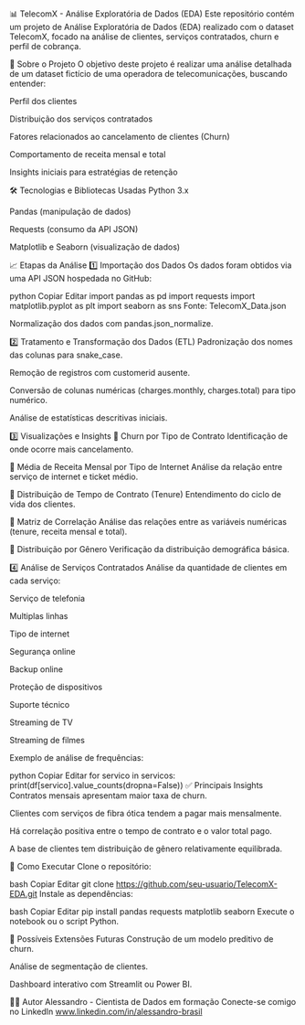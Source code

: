 📊 TelecomX - Análise Exploratória de Dados (EDA)
Este repositório contém um projeto de Análise Exploratória de Dados (EDA) realizado com o dataset TelecomX, focado na análise de clientes, serviços contratados, churn e perfil de cobrança.

📂 Sobre o Projeto
O objetivo deste projeto é realizar uma análise detalhada de um dataset fictício de uma operadora de telecomunicações, buscando entender:

Perfil dos clientes

Distribuição dos serviços contratados

Fatores relacionados ao cancelamento de clientes (Churn)

Comportamento de receita mensal e total

Insights iniciais para estratégias de retenção

🛠️ Tecnologias e Bibliotecas Usadas
Python 3.x

Pandas (manipulação de dados)

Requests (consumo da API JSON)

Matplotlib e Seaborn (visualização de dados)

📈 Etapas da Análise
1️⃣ Importação dos Dados
Os dados foram obtidos via uma API JSON hospedada no GitHub:

python
Copiar
Editar
import pandas as pd
import requests
import matplotlib.pyplot as plt
import seaborn as sns
Fonte: TelecomX_Data.json

Normalização dos dados com pandas.json_normalize.

2️⃣ Tratamento e Transformação dos Dados (ETL)
Padronização dos nomes das colunas para snake_case.

Remoção de registros com customerid ausente.

Conversão de colunas numéricas (charges.monthly, charges.total) para tipo numérico.

Análise de estatísticas descritivas iniciais.

3️⃣ Visualizações e Insights
📌 Churn por Tipo de Contrato
Identificação de onde ocorre mais cancelamento.

📌 Média de Receita Mensal por Tipo de Internet
Análise da relação entre serviço de internet e ticket médio.

📌 Distribuição de Tempo de Contrato (Tenure)
Entendimento do ciclo de vida dos clientes.

📌 Matriz de Correlação
Análise das relações entre as variáveis numéricas (tenure, receita mensal e total).

📌 Distribuição por Gênero
Verificação da distribuição demográfica básica.

4️⃣ Análise de Serviços Contratados
Análise da quantidade de clientes em cada serviço:

Serviço de telefonia

Multiplas linhas

Tipo de internet

Segurança online

Backup online

Proteção de dispositivos

Suporte técnico

Streaming de TV

Streaming de filmes

Exemplo de análise de frequências:

python
Copiar
Editar
for servico in servicos:
    print(df[servico].value_counts(dropna=False))
✅ Principais Insights
Contratos mensais apresentam maior taxa de churn.

Clientes com serviços de fibra ótica tendem a pagar mais mensalmente.

Há correlação positiva entre o tempo de contrato e o valor total pago.

A base de clientes tem distribuição de gênero relativamente equilibrada.

📌 Como Executar
Clone o repositório:

bash
Copiar
Editar
git clone https://github.com/seu-usuario/TelecomX-EDA.git
Instale as dependências:

bash
Copiar
Editar
pip install pandas requests matplotlib seaborn
Execute o notebook ou o script Python.

📍 Possíveis Extensões Futuras
Construção de um modelo preditivo de churn.

Análise de segmentação de clientes.

Dashboard interativo com Streamlit ou Power BI.

👨‍💻 Autor
Alessandro - Cientista de Dados em formação
Conecte-se comigo no LinkedIn   www.linkedin.com/in/alessandro-brasil


